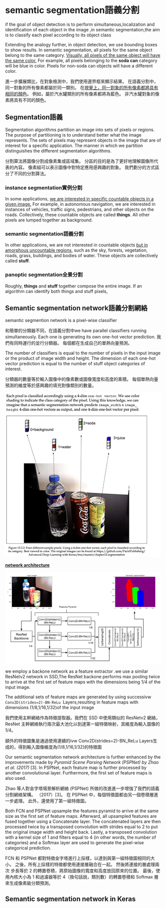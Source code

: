 # semantic segmentation語義分割

if the goal of object detection is to perform simultaneous,localization and identification of each object in the image ,in semantic segmentation,the aim is to classify each pixel according to its object class





Extending the analogy further, in object detection, we use bounding boxes to show results. In semantic segmentation, all pixels for the same object belong to the same category. <u>Visually, all pixels of the same object will have the same color.</u> For example, all pixels belonging to the **soda can** category will be blue in color. Pixels for non-soda can objects will have a different color.

進一步擴展類比，在對象檢測中，我們使用邊界框來顯示結果。 在語義分割中，同一對象的所有像素都屬於同一類別。 在<u>視覺上，同一對象的所有像素都將具有相同的顏色</u>。 例如，屬於汽水罐類別的所有像素都將為藍色。 非汽水罐對象的像素將具有不同的顏色。



## **Segmentation**語義

Segmentation algorithms partition an image into sets of pixels or regions. The purpose of partitioning is to understand better what the image represents. The sets of pixels may represent objects in the image that are of interest for a specific application. The manner in which we partition distinguishes the different segmentation algorithms.



分割算法將圖像分割成像素集或區域集。 分區的目的是為了更好地理解圖像所代表的內容。 像素組可以表示圖像中對特定應用感興趣的對象。 我們劃分的方式區分了不同的分割算法。



### instance segmentation實例分割

In some applications, <u>we are interested in specific countable objects in a given image.</u> For example, in autonomous navigation, we are interested in instances of vehicles, traffic signs, pedestrians, and other objects on the roads. Collectively, these countable objects are called **things**. All other pixels are lumped together as background.



### semantic segmentation語義分割

In other applications, we are not interested in countable objects <u>but in amorphous uncountable regions,</u> such as the sky, forests, vegetation, roads, grass, buildings, and bodies of water. These objects are collectively called **stuff**. 

### panoptic segmentation全景分割

Roughly, **things** and **stuff** together compose the entire image. If an algorithm can identify both things and stuff pixels, 





## Semantic segmentation network語義分割網絡

semantic segmention network is a pixel-wise classifier

和簡單的分類器不同，在語義分割中we have parallel classifiers running simultaneously. Each one is generating its own one-hot vector prediction. 我們有同時運行的並行分類器。 每個都在生成自己的單熱向量預測。







The number of classifiers is equal to the number of pixels in the input image or the product of image width and height. The dimension of each one-hot vector prediction is equal to the number of stuff object categories of interest.

分類器的數量等於輸入圖像中的像素數或圖像寬度和高度的乘積。 每個單熱向量預測的維度等於感興趣的填充對像類別的數量。

<img src = 'pixel-wiseclassifier.png'>



**<u>network architecture</u>**

<img src= 'network_architecture.png'>

we employ a backone network as a feature extractor .we use a similar ResNetv2 network in SSD,The ResNet backone performs max pooling twice to arrive at the first set of feature maps with the dimensions being 1/4 of the input image.

The additional sets of feature maps are generated by using successivw `Conv2D(strides=2)-BN-ReLu `Layers,resulting in feature maps with dimensions (1/8,1/16,1/32)of the input image

我們使用主幹網絡作為特徵提取器。我們在 SSD 中使用類似的 ResNetv2 網絡，ResNet 主幹網絡執行兩次最大池化以到達第一組特徵映射，其維度為輸入圖像的 1/4。

額外的特徵圖集是通過使用連續的ivw Conv2D(strides=2)-BN_ReLu Layers生成的，得到輸入圖像維度為(1/8,1/16,1/32)的特徵圖





Our semantic segmentation network architecture is further enhanced by the improvements made by *Pyramid Scene Parsing Network (PSPNet) by Zhao et al. (2017)* [3]. In PSPNet, each feature map is further processed by another convolutional layer. Furthermore, the first set of feature maps is also used.

Zhao 等人對金字塔場景解析網絡 (PSPNet) 所做的改進進一步增強了我們的語義分割網絡架構。 （2017）[3]。 在 PSPNet 中，每個特徵圖都由另一個卷積層進一步處理。 此外，還使用了第一組特徵圖。



Both FCN and PSPNet upsample the features pyramid to arrive at the same size as the first set of feature maps. Afterward, all upsampled features are fused together using a Concatenate layer. The concatenated layers are then processed twice by
 a transposed convolution with strides equal to 2 to put the original image width and height back. Lastly, a transposed convolution with a kernel size of 1 and filters equal to 4 (in other words, the number of categories) and a Softmax layer are used to generate the pixel-wise categorical prediction.

FCN 和 PSPNet 都對特徵金字塔進行上採樣，以達到與第一組特徵圖相同的大小。 之後，所有上採樣的特徵都使用連接層融合在一起。 然後將連接的層處理兩次
步長等於 2 的轉置卷積，將原始圖像的寬度和高度放回原來的位置。 最後，使用內核大小為 1 和過濾器等於 4（換句話說，類別數）的轉置卷積和 Softmax 層來生成像素級分類預測。



## Semantic segmentation network in Keras

